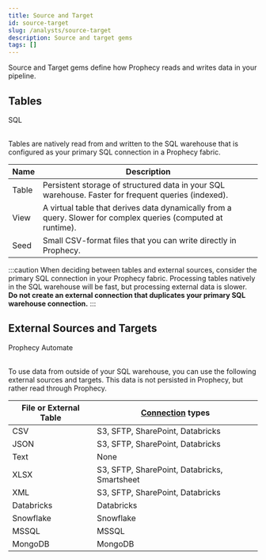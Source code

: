 ```yaml
---
title: Source and Target
id: source-target
slug: /analysts/source-target
description: Source and target gems
tags: []
---
```


Source and Target gems define how Prophecy reads and writes data in your pipeline.

## Tables

<span class="badge">SQL</span><br/><br/>

Tables are natively read from and written to the SQL warehouse that is configured as your primary SQL connection in a Prophecy fabric.

| Name  | Description                                                                                                   |
| ----- | ------------------------------------------------------------------------------------------------------------- |
| Table | Persistent storage of structured data in your SQL warehouse. Faster for frequent queries (indexed).           |
| View  | A virtual table that derives data dynamically from a query. Slower for complex queries (computed at runtime). |
| Seed  | Small CSV-format files that you can write directly in Prophecy.                                               |

:::caution
When deciding between tables and external sources, consider the primary SQL connection in your Prophecy fabric. Processing tables natively in the SQL warehouse will be fast, but processing external data is slower.<br/>**Do not create an external connection that duplicates your primary SQL warehouse connection.**
:::

## External Sources and Targets

<span class="badge">Prophecy Automate</span><br/><br/>

To use data from outside of your SQL warehouse, you can use the following external sources and targets. This data is not persisted in Prophecy, but rather read through Prophecy.

| File or External Table | [Connection](docs/analysts/development/connections.md) types |
| ---------------------- | ------------------------------------------------------------ |
| CSV                    | S3, SFTP, SharePoint, Databricks                             |
| JSON                   | S3, SFTP, SharePoint, Databricks                             |
| Text                   | None                                                         |
| XLSX                   | S3, SFTP, SharePoint, Databricks, Smartsheet                 |
| XML                    | S3, SFTP, SharePoint, Databricks                             |
| Databricks             | Databricks                                                   |
| Snowflake              | Snowflake                                                    |
| MSSQL                  | MSSQL                                                        |
| MongoDB                | MongoDB                                                      |
